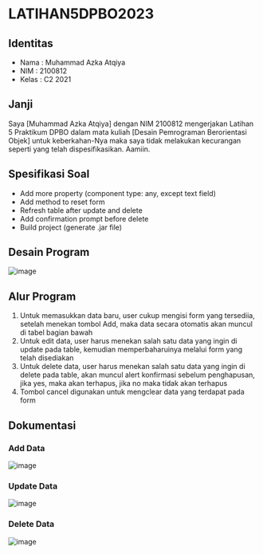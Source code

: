 # LATIHAN5DPBO2023
## Identitas
- Nama : Muhammad Azka Atqiya
- NIM  : 2100812
- Kelas : C2 2021

## Janji
Saya [Muhammad Azka Atqiya] dengan NIM 2100812 mengerjakan Latihan 5 
Praktikum DPBO dalam mata kuliah [Desain Pemrograman Berorientasi Objek] untuk 
keberkahan-Nya maka saya tidak melakukan kecurangan seperti yang telah 
dispesifikasikan. Aamiin.

## Spesifikasi Soal
- Add more property (component type: any, except text field)
- Add method to reset form
- Refresh table after update and delete
- Add confirmation prompt before delete
- Build project (generate .jar file)


## Desain Program
![image](https://user-images.githubusercontent.com/90915678/226831347-25b9ce61-b95e-41cf-a997-ea982d05b854.png)

## Alur Program
1. Untuk memasukkan data baru, user cukup mengisi form yang tersediia, setelah menekan tombol Add, maka data secara otomatis akan muncul di tabel bagian bawah
2. Untuk edit data, user harus menekan salah satu data yang ingin di update pada table, kemudian memperbaharuinya melalui form yang telah disediakan
3. Untuk delete data, user harus menekan salah satu data yang ingin di delete pada table, akan muncul alert konfirmasi sebelum penghapusan, jika yes, maka akan terhapus, jika no maka tidak akan terhapus
4. Tombol cancel digunakan untuk mengclear data yang terdapat pada form

## Dokumentasi
### Add Data
![image](https://user-images.githubusercontent.com/90915678/226833359-f1013881-2dab-4e12-b55a-f54289dbeff5.png)

### Update Data
![image](https://user-images.githubusercontent.com/90915678/226833458-4fd7c695-ca80-4952-9dd2-b3166947bab8.png)

### Delete Data
![image](https://user-images.githubusercontent.com/90915678/226833530-29837b17-9bf1-4629-a6f2-eb053feea913.png)
